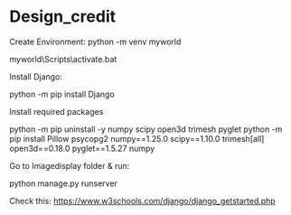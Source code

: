 # Design_credit
Create Environment:
python -m venv myworld


myworld\Scripts\activate.bat

Install Django:

python -m pip install Django

Install required packages

python -m pip uninstall -y numpy scipy open3d trimesh pyglet
python -m pip install Pillow psycopg2 numpy==1.25.0 scipy==1.10.0 trimesh[all] open3d==0.18.0 pyglet==1.5.27 numpy


Go to Imagedisplay folder & run:

python manage.py runserver


Check this:
https://www.w3schools.com/django/django_getstarted.php
